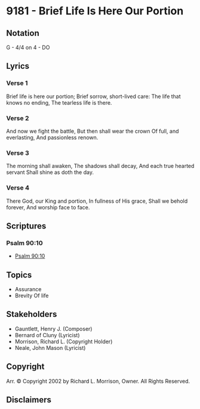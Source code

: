# 9181 - Brief Life Is Here Our Portion

## Notation

G - 4/4 on 4 - DO

## Lyrics

### Verse 1

Brief life is here our portion; Brief sorrow, short-lived care: The life that knows no ending, The tearless life is there.

### Verse 2

And now we fight the battle, But then shall wear the crown Of full, and everlasting, And passionless renown.

### Verse 3

The morning shall awaken, The shadows shall decay, And each true hearted servant Shall shine as doth the day.

### Verse 4

There God, our King and portion, In fullness of His grace, Shall we behold forever, And worship face to face.


## Scriptures

### Psalm 90:10

- [Psalm 90:10](https://www.biblegateway.com/passage/?search=Psalm%2090%3A10)


## Topics

- Assurance
- Brevity Of life

## Stakeholders

- Gauntlett, Henry J. (Composer)
- Bernard of Cluny (Lyricist)
- Morrison, Richard L. (Copyright Holder)
- Neale, John Mason (Lyricist)

## Copyright

Arr. © Copyright 2002 by Richard L. Morrison, Owner. All Rights Reserved.


## Disclaimers


